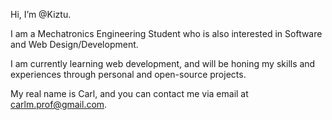 Hi, I’m @Kiztu. 

I am a Mechatronics Engineering Student who is also interested in Software and Web Design/Development. 

I am currently learning web development, and will be honing my skills and experiences through personal and open-source projects.

My real name is Carl, and you can contact me via email at carlm.prof@gmail.com.
